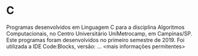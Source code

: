 # C
Programas desenvolvidos em Linguagem C para a disciplina Algoritmos Computacionais, no Centro Universitário UniMetrocamp, em Campinas/SP.
Este programas foram desenvolvidos no primeiro semestre de 2019.
Foi utilizada a IDE Code:Blocks, versão: ...
<mais informações permitentes>
